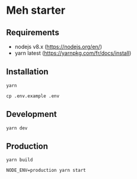 # Meh starter

## Requirements

* nodejs v8.x (https://nodejs.org/en/)
* yarn latest (https://yarnpkg.com/fr/docs/install)

## Installation

```
yarn
```

```
cp .env.example .env
```

## Development

```
yarn dev
```

## Production

```
yarn build
```

```
NODE_ENV=production yarn start
```

